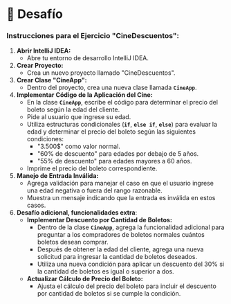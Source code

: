 # 🏁 Desafío

### **Instrucciones para el Ejercicio "CineDescuentos":**

1. **Abrir IntelliJ IDEA:**
    - Abre tu entorno de desarrollo IntelliJ IDEA.
2. **Crear Proyecto:**
    - Crea un nuevo proyecto llamado "CineDescuentos".
3. **Crear Clase "CineApp":**
    - Dentro del proyecto, crea una nueva clase llamada **`CineApp`**.
4. **Implementar Código de la Aplicación del Cine:**
    - En la clase **`CineApp`**, escribe el código para determinar el precio del boleto según la edad del cliente.
    - Pide al usuario que ingrese su edad.
    - Utiliza estructuras condicionales (**`if`**, **`else if`**, **`else`**) para evaluar la edad y determinar el precio del boleto según las siguientes condiciones:
        - "3.500$" como valor normal.
        - "60% de descuento" para edades por debajo de 5 años.
        - "55% de descuento" para edades mayores a 60 años.
    - Imprime el precio del boleto correspondiente.
5. **Manejo de Entrada Inválida:**
    - Agrega validación para manejar el caso en que el usuario ingrese una edad negativa o fuera del rango razonable.
    - Muestra un mensaje indicando que la entrada es inválida en estos casos.
6. **Desafío adicional, funcionalidades extra**:
    - **Implementar Descuento por Cantidad de Boletos:**
        - Dentro de la clase **`CineApp`**, agrega la funcionalidad adicional para preguntar a los compradores de boletos normales cuántos boletos desean comprar.
        - Después de obtener la edad del cliente, agrega una nueva solicitud para ingresar la cantidad de boletos deseados.
        - Utiliza una nueva condición para aplicar un descuento del 30% si la cantidad de boletos es igual o superior a dos.
    - **Actualizar Cálculo de Precio del Boleto:**
        - Ajusta el cálculo del precio del boleto para incluir el descuento por cantidad de boletos si se cumple la condición.
